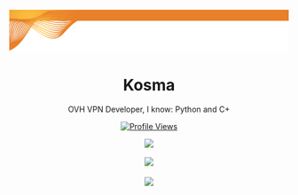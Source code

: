 ![alt text](https://raw.githubusercontent.com/Kosma200/Kosma200/main/image.png)


<h1 align="center">Kosma</h1>
<p align="center">OVH VPN Developer, I know: Python and C+</p>
<a href="https://github.com/Kosma200">
  <p align="center">
   <img src="https://komarev.com/ghpvc/?username=Kosma200" alt="Profile Views">
  </p>
</a>

<p align="center">
  <img src="https://github-readme-stats.vercel.app/api/?username=Kosma200&title_color=4F8CC9&text_color=9f9f9f&show_icons=true&bg_color=00000000&hide_border=true&icon_color=4F8CC9&hide_title=true&count_private=true" />
</p>
<p align="center">
  <img src="https://discord.c99.nl/widget/theme-4/436460660570718208.png" />
  <br />
  <br />
  <img src="https://github-profile-trophy.vercel.app/?username=Kosma200&theme=nord&margin-w=15&margin-h=1&column=6" />
</p>






